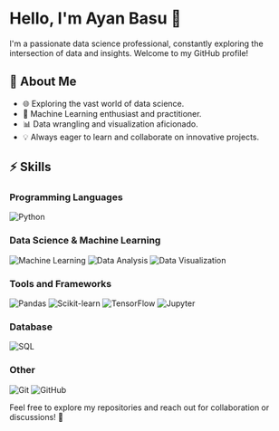 # Hello, I'm Ayan Basu 👋

I'm a passionate data science professional, constantly exploring the intersection of data and insights. Welcome to my GitHub profile!

## 🚀 About Me

- 🌐 Exploring the vast world of data science.
- 🤖 Machine Learning enthusiast and practitioner.
- 📊 Data wrangling and visualization aficionado.
- 💡 Always eager to learn and collaborate on innovative projects.

## ⚡ Skills

### Programming Languages
![Python](https://img.shields.io/badge/-Python-3776AB?style=flat&logo=python&logoColor=white)

### Data Science & Machine Learning
![Machine Learning](https://img.shields.io/badge/-Machine%20Learning-3498db)
![Data Analysis](https://img.shields.io/badge/-Data%20Analysis-2ecc71)
![Data Visualization](https://img.shields.io/badge/-Data%20Visualization-9b59b6)

### Tools and Frameworks
![Pandas](https://img.shields.io/badge/-Pandas-150458?style=flat&logo=pandas&logoColor=white)
![Scikit-learn](https://img.shields.io/badge/-Scikit--learn-f7931e?style=flat&logo=scikit-learn&logoColor=white)
![TensorFlow](https://img.shields.io/badge/-TensorFlow-FF6F00?style=flat&logo=tensorflow&logoColor=white)
![Jupyter](https://img.shields.io/badge/-Jupyter-F37626?style=flat&logo=jupyter&logoColor=white)

### Database
![SQL](https://img.shields.io/badge/-SQL-3498db?style=flat&logo=postgresql&logoColor=white)

### Other
![Git](https://img.shields.io/badge/-Git-F05032?style=flat&logo=git&logoColor=white)
![GitHub](https://img.shields.io/badge/-GitHub-181717?style=flat&logo=github&logoColor=white)


Feel free to explore my repositories and reach out for collaboration or discussions! 🌟
